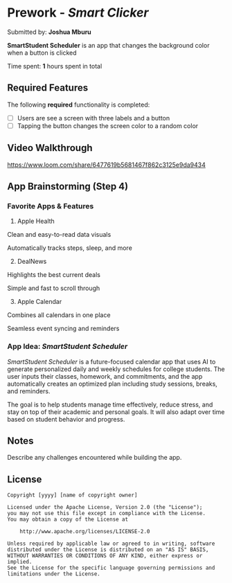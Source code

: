 # Prework - *Smart Clicker*

Submitted by: **Joshua Mburu**

**SmartStudent Scheduler** is an app that changes the background color when a button is clicked

Time spent: **1** hours spent in total

## Required Features

The following **required** functionality is completed:

- [ ] Users are see a screen with three labels and a button
- [ ] Tapping the button changes the screen color to a random color
 
## Video Walkthrough


https://www.loom.com/share/6477619b5681467f862c3125e9da9434


## App Brainstorming (Step 4)
### Favorite Apps & Features
1. Apple Health

Clean and easy-to-read data visuals

Automatically tracks steps, sleep, and more

2. DealNews

Highlights the best current deals

Simple and fast to scroll through

3. Apple Calendar

Combines all calendars in one place

Seamless event syncing and reminders

### App Idea: *SmartStudent Scheduler*

*SmartStudent Scheduler* is a future-focused calendar app that uses AI to generate personalized daily and weekly schedules for college students. The user inputs their classes, homework, and commitments, and the app automatically creates an optimized plan including study sessions, breaks, and reminders.

The goal is to help students manage time effectively, reduce stress, and stay on top of their academic and personal goals. It will also adapt over time based on student behavior and progress.

## Notes

Describe any challenges encountered while building the app.

## License

    Copyright [yyyy] [name of copyright owner]

    Licensed under the Apache License, Version 2.0 (the "License");
    you may not use this file except in compliance with the License.
    You may obtain a copy of the License at

        http://www.apache.org/licenses/LICENSE-2.0

    Unless required by applicable law or agreed to in writing, software
    distributed under the License is distributed on an "AS IS" BASIS,
    WITHOUT WARRANTIES OR CONDITIONS OF ANY KIND, either express or implied.
    See the License for the specific language governing permissions and
    limitations under the License.

